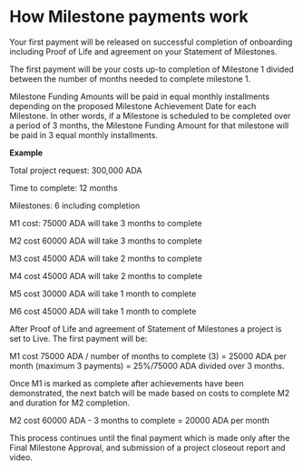 # **How Milestone payments work**
Your first payment will be released on successful completion of onboarding including Proof of Life and agreement on your Statement of Milestones.

The first payment will be your costs up-to completion of Milestone 1 divided between the number of months needed to complete milestone 1. 

Milestone Funding Amounts will be paid in equal monthly installments depending on the proposed Milestone Achievement Date for each Milestone. In other words, if a Milestone is scheduled to be completed over a period of 3 months, the Milestone Funding Amount for that milestone will be paid in 3 equal monthly installments. 

**Example**

Total project request: 300,000 ADA

Time to complete: 12 months 

Milestones: 6 including completion 

M1 cost: 75000 ADA will take 3 months to complete 

M2 cost 60000 ADA will take 3 months to complete 

M3 cost 45000 ADA will take 2 months to complete

M4 cost 45000 ADA will take 2 months to complete

M5 cost 30000 ADA will take 1 month to complete 

M6 cost 45000 ADA will take 1 month to complete

After Proof of Life and agreement of Statement of Milestones a project is set to Live. The first payment will be: 

M1 cost 75000 ADA / number of months to complete (3) = 25000 ADA per month (maximum 3 payments) = 25%/75000 ADA divided over 3 months. 

Once M1 is marked as complete after achievements have been demonstrated, the next batch will be made based on costs to complete M2 and duration for M2 completion.  

M2 cost 60000 ADA - 3 months to complete = 20000 ADA per month

This process continues until the final payment which is made only after the Final Milestone Approval, and submission of a project closeout report and video.
